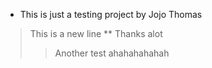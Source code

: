 * This is just a testing project by Jojo Thomas
 > This is a new line
** Thanks alot
>> Another test ahahahahahah
